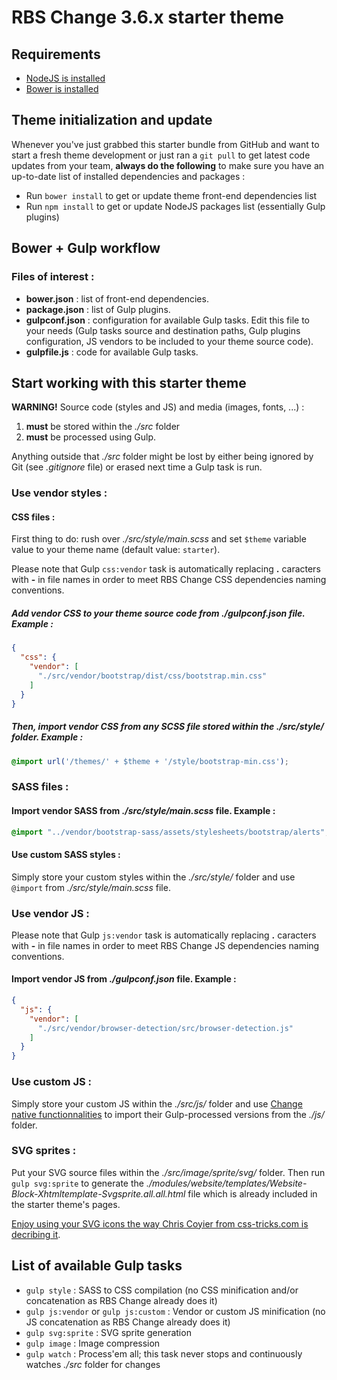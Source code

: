 RBS Change 3.6.x starter theme
==============================

Requirements
------------

* [NodeJS is installed](https://docs.npmjs.com/getting-started/installing-node)
* [Bower is installed](https://bower.io/)
 

Theme initialization and update
-------------------------------

Whenever you've just grabbed this starter bundle from GitHub and want to start a fresh theme development or just ran a `git pull` to get latest code updates from your team, **always do the following** to make sure you have an up-to-date list of installed dependencies and packages :

* Run `bower install` to get or update theme front-end dependencies list
* Run `npm install` to get or update NodeJS packages list (essentially Gulp plugins)


Bower + Gulp workflow
---------------------

### Files of interest :

* **bower.json** : list of front-end dependencies.
* **package.json** : list of Gulp plugins.
* **gulpconf.json** : configuration for available Gulp tasks. Edit this file to your needs (Gulp tasks source and destination paths, Gulp plugins configuration, JS vendors to be included to your theme source code).
* **gulpfile.js** : code for available Gulp tasks.


Start working with this starter theme
-------------------------------------

**WARNING!** Source code (styles and JS) and media (images, fonts, ...) :
1. **must** be stored within the *./src* folder
2. **must** be processed using Gulp.

Anything outside that *./src* folder might be lost by either being ignored by Git (see *.gitignore* file) or erased next time a Gulp task is run. 


### Use vendor styles :

#### CSS files :

First thing to do: rush over *./src/style/main.scss* and set `$theme` variable value to your theme name (default value: `starter`).

Please note that Gulp `css:vendor` task is automatically replacing **.** caracters with **-** in file names in order to meet RBS Change CSS dependencies naming conventions.

##### Add vendor CSS to your theme source code from *./gulpconf.json* file. Example :

```json
{
  "css": {
    "vendor": [
      "./src/vendor/bootstrap/dist/css/bootstrap.min.css"
    ]
  }
}
```

##### Then, import vendor CSS from any SCSS file stored within the *./src/style/* folder. Example :

```scss
@import url('/themes/' + $theme + '/style/bootstrap-min.css');
```

### SASS files :

#### Import vendor SASS from *./src/style/main.scss* file. Example :

```scss
@import "../vendor/bootstrap-sass/assets/stylesheets/bootstrap/alerts";
```


#### Use custom SASS styles :

Simply store your custom styles within the *./src/style/* folder and use `@import` from *./src/style/main.scss* file.


### Use vendor JS :

Please note that Gulp `js:vendor` task is automatically replacing **.** caracters with **-** in file names in order to meet RBS Change JS dependencies naming conventions.

#### Import vendor JS from *./gulpconf.json* file. Example :

```json
{
  "js": {
    "vendor": [
      "./src/vendor/browser-detection/src/browser-detection.js"
    ]
  }
}
```


### Use custom JS :

Simply store your custom JS within the *./src/js/* folder and use [Change native functionnalities](http://wiki.rbschange.fr/start) to import their Gulp-processed versions from the *./js/* folder.


### SVG sprites :

Put your SVG source files within the *./src/image/sprite/svg/* folder. Then run `gulp svg:sprite` to generate the *./modules/website/templates/Website-Block-Xhtmltemplate-Svgsprite.all.all.html* file which is already included in the starter theme's pages.

[Enjoy using your SVG icons the way Chris Coyier from css-tricks.com is decribing it](https://css-tricks.com/svg-sprites-use-better-icon-fonts/).


List of available Gulp tasks
----------------------------

* `gulp style` : SASS to CSS compilation (no CSS minification and/or concatenation as RBS Change already does it)
* `gulp js:vendor` or `gulp js:custom` : Vendor or custom JS minification (no JS concatenation as RBS Change already does it)
* `gulp svg:sprite` : SVG sprite generation
* `gulp image` : Image compression
* `gulp watch` : Process'em all; this task never stops and continuously watches *./src* folder for changes